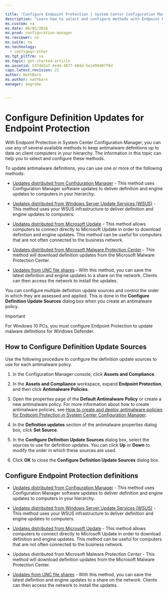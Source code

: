 ```yaml
---

title: "Configure Endpoint Protection | System Center Configuration Manager"
description: "Learn how to select and configure methods with Endpoint Protection in System Center Configuration Manager to keep antimalware definitions up to date on client computers."
ms.custom: na
ms.date: 08/05/2016
ms.prod: configuration-manager
ms.reviewer: na
ms.suite: na
ms.technology:
  - configmgr-other
ms.tgt_pltfrm: na
ms.topic: get-started-article
ms.assetid: 537dd2a7-4e44-4877-b8dd-5e1499407f8d
caps.latest.revision: 21
author: NathBarn
ms.author: nathbarn
manager: angrobe


---
```


#  Configure Definition Updates for Endpoint Protection  
 With Endpoint Protection in System Center Configuration Manager, you can use any of several available methods to keep antimalware definitions up to date on client computers in your hierarchy. The information in this topic can help you to select and configure these methods.

 To update antimalware definitions, you can use one or more of the following methods:

-   [Updates distributed from Configuration Manager](endpoint-definitions-configmgr.md) - This method uses Configuration Manager software updates to deliver definition and engine updates to computers in your hierarchy.

-   [Updates distributed from Windows Server Update Services (WSUS)](endpoint-definitions-wsus.md) - This method uses your WSUS infrastructure to deliver definition and engine updates to computers.

-   [Updates distributed from Microsoft Update](endpoint-definitions-microsoft-updates.md) - This method allows computers to connect directly to Microsoft Update in order to download definition and engine updates. This method can be useful for computers that are not often connected to the business network.

-   [Updates distributed from Microsoft Malware Protection Center](endpoint-definitions-protection-center.md) - This method will download definition updates from the Microsoft Malware Protection Center.

-   [Updates from UNC file shares](endpoint-definitions-network.md) - With this method, you can save the latest definition and engine updates to a share on the network. Clients can then access the network to install the updates.

 You can configure multiple definition update sources and control the order in which they are assessed and applied. This is done in the **Configure Definition Update Sources** dialog box when you create an antimalware policy.

> [!IMPORTANT]
>  For Windows 10 PCs, you must configure Endpoint Protection to update malware definitions for Windows Defender.

## How to Configure Definition Update Sources
 Use the following procedure to configure the definition update sources to use for each antimalware policy.

1.  In the Configuration Manager console, click **Assets and Compliance**.

2.  In the **Assets and Compliance** workspace, expand **Endpoint Protection**, and then click **Antimalware Policies**.

3.  Open the properties page of the **Default Antimalware Policy** or create a new antimalware policy. For more information about how to create antimalware policies, see [How to create and deploy antimalware policies for Endpoint Protection in System Center Configuration Manager](endpoint-antimalware-policies.md).

4.  In the **Definition updates** section of the antimalware properties dialog box, click **Set Source**.

5.  In the **Configure Definition Update Sources** dialog box, select the sources to use for definition updates. You can click **Up** or **Down** to modify the order in which these sources are used.

6.  Click **OK** to close the **Configure Definition Update Sources** dialog box.

## Configure Endpoint Protection definitions

-   [Updates distributed from Configuration Manager](endpoint-definitions-configmgr.md) - This method uses Configuration Manager software updates to deliver definition and engine updates to computers in your hierarchy.

-   [Updates distributed from Windows Server Update Services (WSUS)](endpoint-definitions-wsus.md) - This method uses your WSUS infrastructure to deliver definition and engine updates to computers.

-   [Updates distributed from Microsoft Update](endpoint-definitions-microsoft-updates.md) - This method allows computers to connect directly to Microsoft Update in order to download definition and engine updates. This method can be useful for computers that are not often connected to the business network.

-   Updates distributed from Microsoft Malware Protection Center - This method will download definition updates from the Microsoft Malware Protection Center.

-   [Updates from UNC file shares](endpoint-definitions-network.md) - With this method, you can save the latest definition and engine updates to a share on the network. Clients can then access the network to install the updates.
